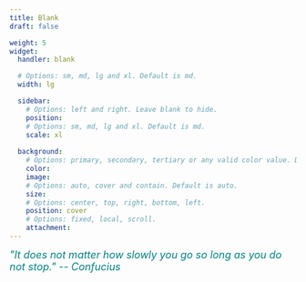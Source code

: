 ```yaml
---
title: Blank
draft: false

weight: 5
widget:
  handler: blank

  # Options: sm, md, lg and xl. Default is md.
  width: lg

  sidebar:
    # Options: left and right. Leave blank to hide.
    position:
    # Options: sm, md, lg and xl. Default is md.
    scale: xl
  
  background:
    # Options: primary, secondary, tertiary or any valid color value. Default is primary.
    color: 
    image: 
    # Options: auto, cover and contain. Default is auto.
    size: 
    # Options: center, top, right, bottom, left.
    position: cover
    # Options: fixed, local, scroll.
    attachment: 
---
```


<font color = 'teal' size = 4> <i>"It does not matter how slowly you go so long as you do not stop." -- Confucius</i></font>

<div style="text-align:center">
  <p>   
  </p>
</div>
